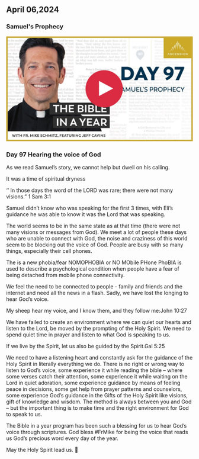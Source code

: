 ## April 06,2024

### Samuel's Prophecy

[![Samuel's Prophecy](https://raw.githubusercontent.com/linusjf/BIAY/main/April/jpgs/Day097.jpg)](https://youtu.be/M7TUDSy6jVs "Samuel's Prophecy")

### Day 97 Hearing the voice of God

As we read Samuel’s story, we cannot help but dwell on his calling.

It was a time of spiritual dryness

‘’ In those days the word of the LORD was rare; there were not many visions.” 1 Sam 3:1

Samuel didn’t know who was speaking for the first 3 times, with Eli’s guidance he was able to know it was the Lord that was speaking.

The world seems to be in the same state as at that time (there were not many visions or messages from God). We meet a lot of people these days who are unable to connect with God, the noise and craziness of this world seem to be blocking out the voice of God. People are busy with so many things, especially their cell phones.

The is a new phobia/fear NOMOPHOBIA or NO MObile PHone PhoBIA is used to describe a psychological condition when people have a fear of being detached from mobile phone connectivity.

We feel the need to be connected to people - family and friends and the internet and need all the news in a flash. Sadly, we have lost the longing to hear God’s voice.

My sheep hear my voice, and I know them, and they follow me:John 10:27

We have failed to create an environment where we can quiet our hearts and listen to the Lord, be moved by the prompting of the Holy Spirit. We need to spend quiet time in prayer and listen to what God is speaking to us.

If we live by the Spirit, let us also be guided by the Spirit.Gal 5:25

We need to have a listening heart and constantly ask for the guidance of the Holy Spirit in literally everything we do. There is no right or wrong way to listen to God’s voice, some experience it while reading the bible – where some verses catch their attention, some experience it while waiting on the Lord in quiet adoration, some experience guidance by means of feeling peace in decisions, some get help from prayer patterns and counselors, some experience God’s guidance in the Gifts of the Holy Spirit like visions, gift of knowledge and wisdom. The method is always between you and God – but the important thing is to make time and the right environment for God to speak to us.

The Bible in a year program has been such a blessing for us to hear God’s voice through scriptures. God bless #FrMike for being the voice that reads us God’s precious word every day of the year.

May the Holy Spirit lead us. 🙏
